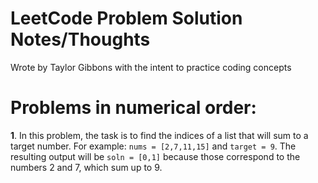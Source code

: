 # LeetCode Problem Solution Notes/Thoughts
 Wrote by Taylor Gibbons with the intent to practice coding concepts

# Problems in numerical order:
**1**. In this problem, the task is to find the indices of a list that will sum to a target number. For example:  `nums = [2,7,11,15]` and `target = 9`. The resulting output will be `soln = [0,1]` because those correspond to the numbers 2 and 7, which sum up to 9.
